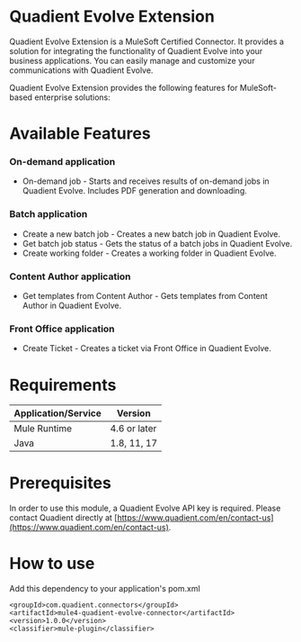 # Quadient Evolve Extension

Quadient Evolve Extension is a MuleSoft Certified Connector. It provides a solution for integrating the functionality of Quadient Evolve into your business applications. You can easily manage and customize your communications with Quadient Evolve.

Quadient Evolve Extension provides the following features for MuleSoft-based enterprise solutions:

# Available Features

### On-demand application

* On-demand job - Starts and receives results of on-demand jobs in Quadient Evolve. Includes PDF generation and downloading.

### Batch application
* Create a new batch job - Creates a new batch job in Quadient Evolve.
* Get batch job status - Gets the status of a batch jobs in Quadient Evolve.
* Create working folder - Creates a working folder in Quadient Evolve.


### Content Author application
* Get templates from Content Author - Gets templates from Content Author in Quadient Evolve.

### Front Office application
* Create Ticket - Creates a ticket via Front Office in Quadient Evolve.

# Requirements

| Application/Service | Version      |
|---------------------|--------------|
| Mule Runtime        | 4.6 or later |
| Java                | 1.8, 11, 17  |

# Prerequisites
In order to use this module, a Quadient Evolve API key is required. Please contact Quadient directly at [https://www.quadient.com/en/contact-us](https://www.quadient.com/en/contact-us).

# How to use
Add this dependency to your application's pom.xml

```
<groupId>com.quadient.connectors</groupId>
<artifactId>mule4-quadient-evolve-connector</artifactId>
<version>1.0.0</version>
<classifier>mule-plugin</classifier>
```
